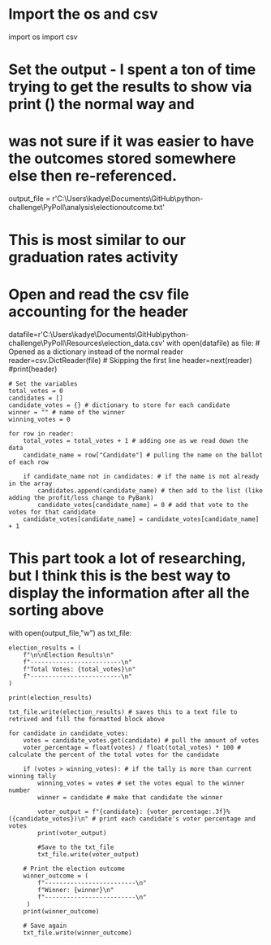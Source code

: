 # Import the os and csv
import os
import csv

# Set the output - I spent a ton of time trying to get the results to show via print () the normal way and 
# was not sure if it was easier to have the outcomes stored somewhere else then re-referenced. 

output_file = r'C:\Users\kadye\Documents\GitHub\python-challenge\PyPoll\analysis\electionoutcome.txt'

# This is most similar to our graduation rates activity

# Open and read the csv file accounting for the header
datafile=r'C:\Users\kadye\Documents\GitHub\python-challenge\PyPoll\Resources\election_data.csv'
with open(datafile) as file:
    # Opened as a dictionary instead of the normal reader
    reader=csv.DictReader(file) 
    # Skipping the first line
    header=next(reader)
    #print(header)
    
    # Set the variables
    total_votes = 0 
    candidates = []
    candidate_votes = {} # dictionary to store for each candidate
    winner = "" # name of the winner
    winning_votes = 0
    
    for row in reader:
        total_votes = total_votes + 1 # adding one as we read down the data
        candidate_name = row["Candidate"] # pulling the name on the ballot of each row

        if candidate_name not in candidates: # if the name is not already in the array
            candidates.append(candidate_name) # then add to the list (like adding the profit/loss change to PyBank)
            candidate_votes[candidate_name] = 0 # add that vote to the votes for that candidate
        candidate_votes[candidate_name] = candidate_votes[candidate_name] + 1

# This part took a lot of researching, but I think this is the best way to display the information after all the sorting above
with open(output_file,"w") as txt_file:
    
    election_results = (
        f"\n\nElection Results\n"
        f"-------------------------\n"
        f"Total Votes: {total_votes}\n"
        f"-------------------------\n"
    )
    
    print(election_results)

    txt_file.write(election_results) # saves this to a text file to retrived and fill the formatted block above

    for candidate in candidate_votes:
        votes = candidate_votes.get(candidate) # pull the amount of votes
        voter_percentage = float(votes) / float(total_votes) * 100 # calculate the percent of the total votes for the candidate

        if (votes > winning_votes): # if the tally is more than current winning tally
            winning_votes = votes # set the votes equal to the winner number
            winner = candidate # make that candidate the winner

            voter_output = f"{candidate}: {voter_percentage:.3f}% ({candidate_votes})\n" # print each candidate's voter percentage and votes
            print(voter_output)

            #Save to the txt_file
            txt_file.write(voter_output)

        # Print the election outcome
        winner_outcome = (
            f"-------------------------\n"
            f"Winner: {winner}\n"
            f"-------------------------\n"
         )
        print(winner_outcome)

        # Save again
        txt_file.write(winner_outcome)
